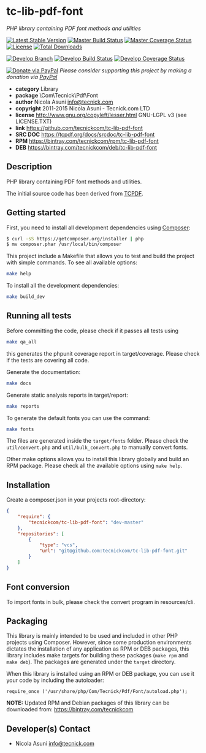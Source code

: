 # tc-lib-pdf-font
*PHP library containing PDF font methods and utilities*

[![Latest Stable Version](https://poser.pugx.org/tecnickcom/tc-lib-pdf-font/version)](https://packagist.org/packages/tecnickcom/tc-lib-pdf-font)
[![Master Build Status](https://secure.travis-ci.org/tecnickcom/tc-lib-pdf-font.png?branch=master)](https://travis-ci.org/tecnickcom/tc-lib-pdf-font?branch=master)
[![Master Coverage Status](https://coveralls.io/repos/tecnickcom/tc-lib-pdf-font/badge.svg?branch=master&service=github)](https://coveralls.io/github/tecnickcom/tc-lib-pdf-font?branch=master)
[![License](https://poser.pugx.org/tecnickcom/tc-lib-pdf-font/license)](https://packagist.org/packages/tecnickcom/tc-lib-pdf-font)
[![Total Downloads](https://poser.pugx.org/tecnickcom/tc-lib-pdf-font/downloads)](https://packagist.org/packages/tecnickcom/tc-lib-pdf-font)

[![Develop Branch](https://img.shields.io/badge/-develop:-gray.svg)](https://github.com/tecnickcom/tc-lib-pdf-font/tree/develop)
[![Develop Build Status](https://secure.travis-ci.org/tecnickcom/tc-lib-pdf-font.png?branch=develop)](https://travis-ci.org/tecnickcom/tc-lib-pdf-font?branch=develop)
[![Develop Coverage Status](https://coveralls.io/repos/tecnickcom/tc-lib-pdf-font/badge.svg?branch=develop&service=github)](https://coveralls.io/github/tecnickcom/tc-lib-pdf-font?branch=develop)

[![Donate via PayPal](https://img.shields.io/badge/donate-paypal-87ceeb.svg)](https://www.paypal.com/cgi-bin/webscr?cmd=_donations&currency_code=GBP&business=paypal@tecnick.com&item_name=donation%20for%20tc-lib-pdf-font%20project)
*Please consider supporting this project by making a donation via [PayPal](https://www.paypal.com/cgi-bin/webscr?cmd=_donations&currency_code=GBP&business=paypal@tecnick.com&item_name=donation%20for%20tc-lib-pdf-font%20project)*

* **category**    Library
* **package**     \Com\Tecnick\Pdf\Font
* **author**      Nicola Asuni <info@tecnick.com>
* **copyright**   2011-2015 Nicola Asuni - Tecnick.com LTD
* **license**     http://www.gnu.org/copyleft/lesser.html GNU-LGPL v3 (see LICENSE.TXT)
* **link**        https://github.com/tecnickcom/tc-lib-pdf-font
* **SRC DOC**     https://tcpdf.org/docs/srcdoc/tc-lib-pdf-font
* **RPM**         https://bintray.com/tecnickcom/rpm/tc-lib-pdf-font
* **DEB**         https://bintray.com/tecnickcom/deb/tc-lib-pdf-font

## Description

PHP library containing PDF font methods and utilities.

The initial source code has been derived from [TCPDF](<http://www.tcpdf.org>).


## Getting started

First, you need to install all development dependencies using [Composer](https://getcomposer.org/):

```bash
$ curl -sS https://getcomposer.org/installer | php
$ mv composer.phar /usr/local/bin/composer
```

This project include a Makefile that allows you to test and build the project with simple commands.
To see all available options:

```bash
make help
```

To install all the development dependencies:

```bash
make build_dev
```

## Running all tests

Before committing the code, please check if it passes all tests using

```bash
make qa_all
```
this generates the phpunit coverage report in target/coverage.
Please check if the tests are covering all code.

Generate the documentation:

```bash
make docs
```

Generate static analysis reports in target/report:

```bash
make reports
```

To generate the default fonts you can use the command:
```bash
make fonts
```
The files are generated inside the `target/fonts` folder.
Please check the `util/convert.php` and `util/bulk_convert.php` to manually convert fonts.


Other make options allows you to install this library globally and build an RPM package.
Please check all the available options using `make help`.

## Installation

Create a composer.json in your projects root-directory:

```json
{
    "require": {
        "tecnickcom/tc-lib-pdf-font": "dev-master"
    },
    "repositories": [
        {
            "type": "vcs",
            "url": "git@github.com:tecnickcom/tc-lib-pdf-font.git"
        }
    ]
}
```
## Font conversion

To import fonts in bulk, please check the convert program in resources/cli.

## Packaging

This library is mainly intended to be used and included in other PHP projects using Composer.
However, since some production environments dictates the installation of any application as RPM or DEB packages,
this library includes make targets for building these packages (`make rpm` and `make deb`).
The packages are generated under the `target` directory.

When this library is installed using an RPM or DEB package, you can use it your code by including the autoloader:
```
require_once ('/usr/share/php/Com/Tecnick/Pdf/Font/autoload.php');
```

**NOTE:** Updated RPM and Debian packages of this library can be downloaded from: https://bintray.com/tecnickcom


## Developer(s) Contact

* Nicola Asuni <info@tecnick.com>
